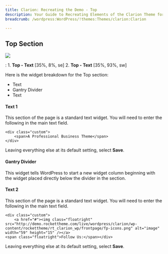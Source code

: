 ```yaml
---
title: Clarion: Recreating the Demo - Top
description: Your Guide to Recreating Elements of the Clarion Theme for WordPress
breadcrumb: /wordpress:WordPress/!themes:Themes/clarion:Clarion

---
```


Top Section
-----
![][demo]

:   1. **Top - Text** [35%, 8%, se]
    2. **Top - Text** [35%, 93%, sw]

Here is the widget breakdown for the Top section:

* Text
* Gantry Divider
* Text

#### Text 1

This section of the page is a standard text widget. You will need to enter the following in the main text field.

~~~
<div class="custom">
    <span>A Professional Business Theme</span>
</div>
~~~

Leaving everything else at its default setting, select **Save**.

#### Gantry Divider

This widget tells WordPress to start a new widget column beginning with the widget placed directly below the divider in the section.

#### Text 2

This section of the page is a standard text widget. You will need to enter the following in the main text field.

~~~
<div class="custom">
    <a href="#"><img class="floatright" src="http://demo.rockettheme.com/live/wordpress/clarion/wp-content/rockettheme/rt_clarion_wp/frontpage/fp-icons.png" alt="image" width="59" height="15" /></a>
<span class="floatright">Follow Us:</span></div>
~~~

Leaving everything else at its default setting, select **Save**.

[demo]: assets/demo_1.jpeg
[menu]: ../../start/menus.md
[faq]: faq.md